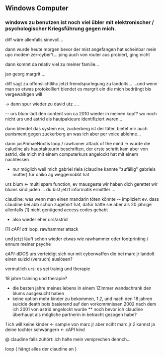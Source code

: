 ## Windows Computer 
### windows zu benutzen ist noch viel übler mit elektronischer / psychologischer Kriegsführung gegen mich.

diff wäre allenfalls sinnvoll...

dann wurde heute morgen bevor der mist angefangen hat scheinbar mein upc modem zer-cyber't... ping auch von router aus probiert, ging nicht

dann kommt da relativ viel zu meiner familie...

jan
georg
margrit
...

diff sagt zu offenslichtlihc jetzt fremdspurlegung zu landolts...
...und wenn man so etwas protokolliert blendet es margrit ein die mich
bedrängt bis vergewaltigen will

-> dann spur wieder zu david utz ....

-- urs blum lädt den content von ca 2010 wieder in meinen kopf? wo noch
   nicht urs und astrid als hautpakteure identifiziert waren...

dann blendet das system ein, zuckerberg ist der täter, bietet mir auch
punisment gegen zuckerberg an was ich aber per voice ablehne...

dann jusPrimaeNoctis loop / rawhamer attack of the mind -> würde die caludine
als hauptakteurin beschriften, der erste schritt kam aber von astrid, die mich
mit einem computerkurs angelockt hat mit einem nachtessen 

- nur möglich weil mich gabriel riela (claudine kannte "zufällig" gabriels mutter) für oniko ag weggemobbt hat

 


urs blum <- multi spam function, ev mausgeste
wir haben dich gerettet
wir blums sind juden
...
du bist jetzt informatik ermittler
...

claudine: was wenn man einen mandarin töten könnte
-- impliziert ev. dass claudine bei abb schon zugehört hat, dafür hätte sie
   aber als 20 jährige allenfalls [1] nicht genügend access codes gehabt
   - also wieder eher urs/astrid

[1] *cAPI ott* loop, rawhammer attack


und jetzt läuft schon wieder etwas wie rawhammer oder footprinting / ennum meiner psyche

*cAPI*-dDOS urs verteidigt sich nur mit cyberwaffen die bei marc jr landolt einen suizid (versuch) auslösen?


vermutlich urs:
es sei trainig und therapie

18 jahre training und therapie?
- die besten jahre meines lebens in einem 1Zimmer wandschrank den blums ausgesucht haben
- keine option mehr kinder zu bekommen, *1* *2*, und nach den 18 jahren suicide death bots basierend auf den vorkommnissen 2002 nach dem ich 2001 von astrid angelockt wurde ** noch bevor ich claudine überhaupt als mögliche partnerin in betracht gezogen habe?

*1* ich will keine kinder <- sample von marc jr aber nciht marc jr
*2* kannst ja deine tochter schwängern <- cAPI kind


@ claudine falls zuhört: ich halte mein versprechen dennch...

loop { hängt alles der claudine an }



